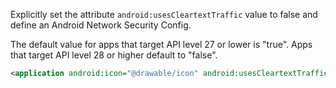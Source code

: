 Explicitly set the attribute `android:usesCleartextTraffic` value to false and define an Android Network Security Config.

The default value for apps that target API level 27 or lower is "true". Apps that target API level 28 or higher default to "false".

```xml
<application android:icon="@drawable/icon" android:usesCleartextTraffic="false">
```
